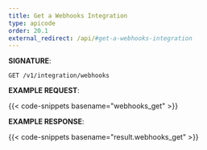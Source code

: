 ```yaml
---
title: Get a Webhooks Integration
type: apicode
order: 20.1
external_redirect: /api/#get-a-webhooks-integration
---
```


**SIGNATURE**:

`GET /v1/integration/webhooks`

**EXAMPLE REQUEST**:

{{< code-snippets basename="webhooks_get" >}}

**EXAMPLE RESPONSE**:

{{< code-snippets basename="result.webhooks_get" >}}
